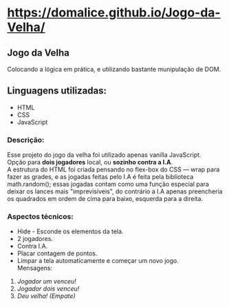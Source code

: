 # https://domalice.github.io/Jogo-da-Velha/

## Jogo da Velha
Colocando a lógica em prática, e utilizando bastante munipulação de DOM.

## Linguagens utilizadas:
* HTML
* CSS
* JavaScript

### Descrição:
Esse projeto do jogo da velha foi utilizado apenas vanilla JavaScript.  
Opção para **dois jogadores** local, ou **sozinho contra a I.A**.  
A estrutura do HTML foi criada pensando no flex-box do CSS — wrap para fazer as grades, e as jogadas feitas pelo I.A é feita pela biblioteca math.random(); essas jogadas contam como uma função especial para deixar os lances mais "imprevisíveis", do contrário a I.A apenas preencheria os quadrados em ordem de cima para baixo, esquerda para a direita.

### Aspectos técnicos:
* Hide - Esconde os elementos da tela.
* 2 jogadores.
* Contra I.A.
* Placar contagem de pontos.
* Limpar a tela automaticamente e começar um novo jogo.  
Mensagens:
1. _Jogador um venceu!_
2. _Jogador dois venceu!_
3. _Deu velha! (Empate)_
